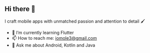 ## Hi there 👋
I craft mobile apps with unmatched passion and attention to detail 🖌️
- 🌱 I’m currently learning Flutter
- 📫 How to reach me: iomole3@gmail.com
- 💬 Ask me about Android, Kotlin and Java

<!--
**andy-ife/andy-ife** is a ✨ _special_ ✨ repository because its `README.md` (this file) appears on your GitHub profile.

Here are some ideas to get you started:

- 🔭 I’m currently working on ...
- 🌱 I’m currently learning ...
- 👯 I’m looking to collaborate on ...
- 🤔 I’m looking for help with ...
- 💬 Ask me about ...
- 📫 How to reach me: ...
- 😄 Pronouns: ...
- ⚡ Fun fact: ...
-->
